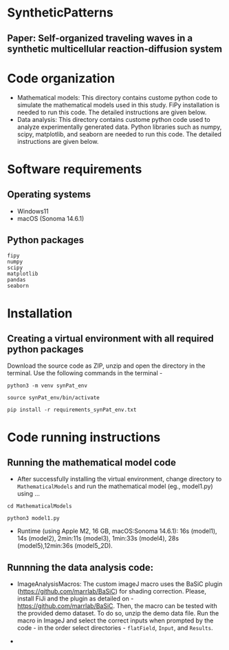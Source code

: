 # SyntheticPatterns

## Paper: Self-organized traveling waves in a synthetic multicellular reaction-diffusion system

# Code organization
- Mathematical models: This directory contains custome python code to simulate the mathematical models used in this study.  FiPy installation is needed to run this code. The detailed instructions are given below.
- Data analysis: This directory contains custome python code used to analyze experimentally generated data. Python libraries such as numpy, scipy, matplotlib, and seaborn are needed to run this code. The detailed instructions are given below.


# Software requirements

## Operating systems
- Windows11 
- macOS (Sonoma 14.6.1)

## Python packages
```
fipy
numpy
scipy
matplotlib
pandas
seaborn
```

# Installation
## Creating a virtual environment with all required python packages
Download the source code as ZIP, unzip and open the directory in the terminal. Use the following commands in the terminal - 

`python3 -m venv synPat_env`

`source synPat_env/bin/activate`

`pip install -r requirements_synPat_env.txt`

# Code running instructions
## Running the mathematical model code
- After successfully installing the virtual environment, change directory to `MathematicalModels` and run the mathematical model (eg., model1.py) using ... 

`cd MathematicalModels`

`python3 model1.py`

- Runtime (using Apple M2, 16 GB, macOS:Sonoma 14.6.1): 16s (model1), 14s (model2), 2min:11s (model3), 1min:33s (model4), 28s (model5),12min:36s (model5_2D).

## Runnning the data analysis code:

- ImageAnalysisMacros: The custom imageJ macro uses the BaSiC plugin (https://github.com/marrlab/BaSiC) for shading correction. Please, install FiJi and the plugin as detailed on - https://github.com/marrlab/BaSiC. Then, the macro can be tested with the provided demo dataset. To do so, unzip the demo data file. Run the macro in ImageJ and select the correct inputs when prompted by the code - in the order select directories - `flatField`, `Input`, and `Results`.

- 






